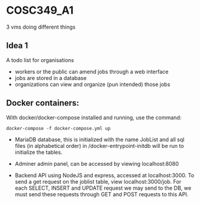 # COSC349_A1

3 vms doing different things

## Idea 1

A todo list for organisations

- workers or the public can amend jobs through a web interface
- jobs are stored in a database
- organizations can view and organize (pun intended) those jobs

## Docker containers:

With docker/docker-compose installed and running, use the command:

    docker-compose -f docker-compose.yml up

- MariaDB database, this is initialized with the name JobList and all sql files (in alphabetical order) in /docker-entrypoint-initdb will be run to initialize the tables.

- Adminer admin panel, can be accessed by viewing localhost:8080

- Backend API using NodeJS and express, accessed at localhost:3000. To send a get request on the joblist table, view localhost:3000/job. For each SELECT, INSERT and UPDATE request we may send to the DB, we must send these requests through GET and POST requests to this API.
